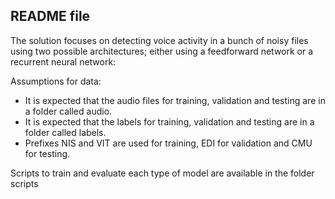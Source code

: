 ## README file 

The solution focuses on detecting voice activity in a bunch of noisy files using two possible architectures; either using a feedforward network or a recurrent neural network:

Assumptions for data:
 - It is expected that the audio files for training, validation and testing are in a folder called audio.
 - It is expected that the labels for training, validation and testing are in a folder called labels.
 - Prefixes NIS and VIT are used for training, EDI for validation and CMU for testing. 

Scripts to train and evaluate each type of model are available in the folder scripts

